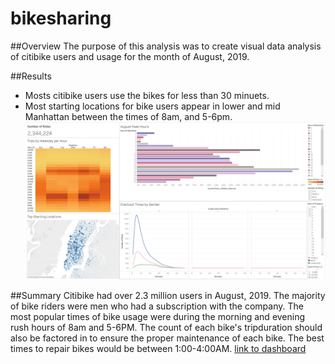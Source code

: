 # bikesharing

##Overview
The purpose of this analysis was to create visual data analysis of citibike
users and usage for the month of August, 2019. 

##Results
* Mosts citibike users use the bikes for less than 30 minuets. 
* Most starting locations for bike users appear in lower and mid Manhattan
between the times of 8am, and 5-6pm.
![](Dashboard_Summary.JPG)

##Summary
Citibike had over 2.3 million users in August, 2019. The majority of 
bike riders were men who had a subscription with the company. The most 
popular times of bike usage were during the morning and evening rush 
hours of 8am and 5-6PM. The count of each bike's tripduration should 
also be factored in to ensure the proper maintenance of each bike. The 
best times to repair bikes would be between 1:00-4:00AM. 
[link to dashboard](https://public.tableau.com/app/profile/caitlin.kanchanda/viz/NYCCitiBikeAnalysis_16637142542160/NYCCitiBikesAnalysis?publish=yes)